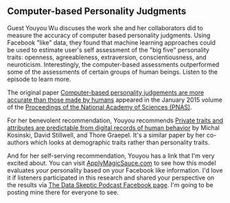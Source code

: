 ## Computer-based Personality Judgments</h1>

Guest Youyou Wu discuses the work she and her collaborators did to measure the accuracy of computer based personality judgments.  Using Facebook "like" data, they found that machine learning approaches could be used to estimate user's self assessment of the "big five" personality traits: openness, agreeableness, extraversion, conscientiousness, and neuroticism.  Interestingly, the computer-based assessments outperformed some of the assessments of certain groups of human beings.  Listen to the episode to learn more.

The original paper <a href="http://www.pnas.org/content/112/4/1036.full.pdf+html">Computer-based personality judgements are more accurate than those made by humans</a>
appeared in the January 2015 volume of the <a href="http://www.pnas.org/">Proceedings of the National Academy of Sciences (PNAS)</a>.

For her benevolent recommendation, Youyou recommends <a href="http://www.pnas.org/content/110/15/5802.full">Private traits and attributes are predictable from digital records of human behavior</a> by Michal Kosinski, David Stillwell, and Thore Graepel.  It's a similar paper by her co-authors which looks at demographic traits rather than personality traits.

And for her self-serving recommendation, Youyou has a link that I'm very excited about.  You can visit <a href="http://applymagicsauce.com/">ApplyMagicSauce.com</a> to see how this model evaluates <i>your</i> personality based on your Facebook
like information.  I'd love it if listeners participated in this research and shared your perspective on the results via 
<a href="https://www.facebook.com/dataskeptic">The Data Skeptic Podcast Facebook page</a>.  I'm going to be posting mine there for everyone to see.
